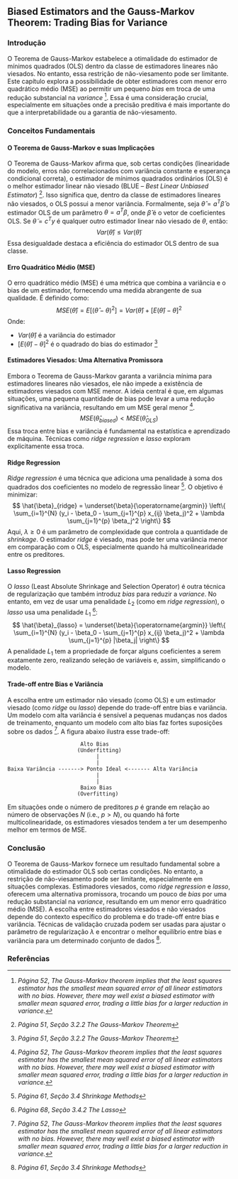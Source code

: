 ## Biased Estimators and the Gauss-Markov Theorem: Trading Bias for Variance

### Introdução
O Teorema de Gauss-Markov estabelece a otimalidade do estimador de mínimos quadrados (OLS) dentro da classe de estimadores lineares não viesados. No entanto, essa restrição de não-viesamento pode ser limitante. Este capítulo explora a possibilidade de obter estimadores com menor erro quadrático médio (MSE) ao permitir um pequeno *bias* em troca de uma redução substancial na *variance* [^52]. Essa é uma consideração crucial, especialmente em situações onde a precisão preditiva é mais importante do que a interpretabilidade ou a garantia de não-viesamento.

### Conceitos Fundamentais

#### O Teorema de Gauss-Markov e suas Implicações
O Teorema de Gauss-Markov afirma que, sob certas condições (linearidade do modelo, erros não correlacionados com variância constante e esperança condicional correta), o estimador de mínimos quadrados ordinários (OLS) é o melhor estimador linear não viesado (BLUE – *Best Linear Unbiased Estimator*) [^51]. Isso significa que, dentro da classe de estimadores lineares não viesados, o OLS possui a menor variância. Formalmente, seja $\hat{\theta} = a^T\hat{\beta}$ o estimador OLS de um parâmetro $\theta = a^T\beta$, onde $\hat{\beta}$ é o vetor de coeficientes OLS. Se $\tilde{\theta} = c^Ty$ é qualquer outro estimador linear não viesado de $\theta$, então:
$$Var(\hat{\theta}) \leq Var(\tilde{\theta})$$
Essa desigualdade destaca a eficiência do estimador OLS dentro de sua classe.

#### Erro Quadrático Médio (MSE)
O erro quadrático médio (MSE) é uma métrica que combina a variância e o bias de um estimador, fornecendo uma medida abrangente de sua qualidade. É definido como:
$$MSE(\hat{\theta}) = E[(\hat{\theta} - \theta)^2] = Var(\hat{\theta}) + [E(\hat{\theta}) - \theta]^2$$
Onde:
*   $Var(\hat{\theta})$ é a variância do estimador
*   $[E(\hat{\theta}) - \theta]^2$ é o quadrado do bias do estimador [^51]

#### Estimadores Viesados: Uma Alternativa Promissora
Embora o Teorema de Gauss-Markov garanta a variância mínima para estimadores lineares não viesados, ele não impede a existência de estimadores viesados com MSE menor. A ideia central é que, em algumas situações, uma pequena quantidade de bias pode levar a uma redução significativa na variância, resultando em um MSE geral menor [^52].
$$MSE(\hat{\theta}_{biased}) < MSE(\hat{\theta}_{OLS})$$
Essa troca entre bias e variância é fundamental na estatística e aprendizado de máquina. Técnicas como *ridge regression* e *lasso* exploram explicitamente essa troca.

#### Ridge Regression
*Ridge regression* é uma técnica que adiciona uma penalidade à soma dos quadrados dos coeficientes no modelo de regressão linear [^61]. O objetivo é minimizar:
$$ \hat{\beta}_{ridge} = \underset{\beta}{\operatorname{argmin}} \left\{ \sum_{i=1}^{N} (y_i - \beta_0 - \sum_{j=1}^{p} x_{ij} \beta_j)^2 + \lambda \sum_{j=1}^{p} \beta_j^2 \right\} $$
Aqui, $\lambda \geq 0$ é um parâmetro de complexidade que controla a quantidade de *shrinkage*. O estimador *ridge* é viesado, mas pode ter uma variância menor em comparação com o OLS, especialmente quando há multicolinearidade entre os preditores.

#### Lasso Regression
O *lasso* (Least Absolute Shrinkage and Selection Operator) é outra técnica de regularização que também introduz *bias* para reduzir a *variance*. No entanto, em vez de usar uma penalidade $L_2$ (como em *ridge regression*), o *lasso* usa uma penalidade $L_1$ [^68]:
$$ \hat{\beta}_{lasso} = \underset{\beta}{\operatorname{argmin}} \left\{ \sum_{i=1}^{N} (y_i - \beta_0 - \sum_{j=1}^{p} x_{ij} \beta_j)^2 + \lambda \sum_{j=1}^{p} |\beta_j| \right\} $$
A penalidade $L_1$ tem a propriedade de forçar alguns coeficientes a serem exatamente zero, realizando seleção de variáveis e, assim, simplificando o modelo.

#### Trade-off entre Bias e Variância
A escolha entre um estimador não viesado (como OLS) e um estimador viesado (como *ridge* ou *lasso*) depende do trade-off entre bias e variância. Um modelo com alta variância é sensível a pequenas mudanças nos dados de treinamento, enquanto um modelo com alto bias faz fortes suposições sobre os dados [^52]. A figura abaixo ilustra esse trade-off:

```
                       Alto Bias
                      (Underfitting)
                            |
                            |
Baixa Variância -------> Ponto Ideal <------- Alta Variância
                            |
                            |
                       Baixo Bias
                      (Overfitting)
```

Em situações onde o número de preditores $p$ é grande em relação ao número de observações $N$ (i.e., $p > N$), ou quando há forte multicolinearidade, os estimadores viesados tendem a ter um desempenho melhor em termos de MSE.

### Conclusão

O Teorema de Gauss-Markov fornece um resultado fundamental sobre a otimalidade do estimador OLS sob certas condições. No entanto, a restrição de não-viesamento pode ser limitante, especialmente em situações complexas. Estimadores viesados, como *ridge regression* e *lasso*, oferecem uma alternativa promissora, trocando um pouco de *bias* por uma redução substancial na *variance*, resultando em um menor erro quadrático médio (MSE). A escolha entre estimadores viesados e não viesados depende do contexto específico do problema e do trade-off entre bias e variância. Técnicas de validação cruzada podem ser usadas para ajustar o parâmetro de regularização $\lambda$ e encontrar o melhor equilíbrio entre bias e variância para um determinado conjunto de dados [^61].

### Referências
[^51]: *Página 51*, *Seção 3.2.2 The Gauss-Markov Theorem*
[^52]: *Página 52*, *The Gauss-Markov theorem implies that the least squares estimator has the smallest mean squared error of all linear estimators with no bias. However, there may well exist a biased estimator with smaller mean squared error, trading a little bias for a larger reduction in variance.*
[^61]: *Página 61*, *Seção 3.4 Shrinkage Methods*
[^68]: *Página 68*, *Seção 3.4.2 The Lasso*

<!-- END -->